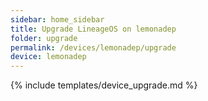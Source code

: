 ```yaml
---
sidebar: home_sidebar
title: Upgrade LineageOS on lemonadep
folder: upgrade
permalink: /devices/lemonadep/upgrade
device: lemonadep
---
```

{% include templates/device_upgrade.md %}
